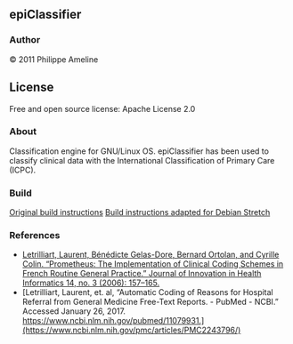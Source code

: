 ## epiClassifier

### Author
© 2011  Philippe Ameline

## License
Free and open source license: Apache License 2.0

### About
Classification engine for GNU/Linux OS. epiClassifier has been used to classify
clinical data with the International Classification of Primary Care (ICPC).

### Build
[Original build instructions](http://philippe.ameline.free.fr/epiClassifier/instructions.htm)
[Build instructions adapted for Debian Stretch](BUILD.md)

### References
* [Letrilliart, Laurent, Bénédicte Gelas-Dore, Bernard Ortolan, and Cyrille Colin. “Prometheus: The Implementation of Clinical Coding Schemes in French Routine General Practice.” Journal of Innovation in Health Informatics 14, no. 3 (2006): 157–165.](http://hijournal.bcs.org/index.php/jhi/article/view/626)
* [Letrilliart, Laurent, et. al, “Automatic Coding of Reasons for Hospital Referral from General Medicine Free-Text Reports. - PubMed - NCBI.” Accessed January 26, 2017. https://www.ncbi.nlm.nih.gov/pubmed/11079931.](https://www.ncbi.nlm.nih.gov/pmc/articles/PMC2243796/)

